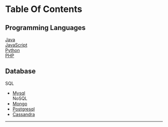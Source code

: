 # Table Of Contents  

## Programming Languages
   [Java](https://srimuthurajesh.github.io/Tech-Notes/Java)  
   [JavaScript](https://srimuthurajesh.github.io/Tech-Notes/Java%20script)  
   [Python](https://srimuthurajesh.github.io/Tech-Notes/Python)  
   [PHP](https://srimuthurajesh.github.io/Tech-Notes/PHP)  

## Database
   SQL  
   - [Mysql](https://srimuthurajesh.github.io/Tech-Notes/SQL/mysql.html)  
   NoSQL  
   - [Mongo](https://srimuthurajesh.github.io/Tech-Notes/NoSql/Mongo.html)  
   - [Postgresql](https://srimuthurajesh.github.io/Tech-Notes/NoSql/Mongo.html)  
   - [Cassandra](https://srimuthurajesh.github.io/Tech-Notes/NoSql/Cassandra.html)  


----
